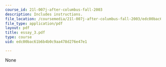 ```yaml
---
course_id: 21l-007j-after-columbus-fall-2003
description: Includes instructions.
file_location: /coursemedia/21l-007j-after-columbus-fall-2003/edc00bac61b6b4b0c9aa478d276e47e1_essay_3.pdf
file_type: application/pdf
layout: pdf
title: essay_3.pdf
type: course
uid: edc00bac61b6b4b0c9aa478d276e47e1

---
```

None